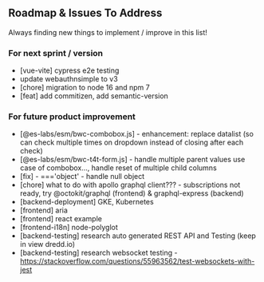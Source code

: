 ## Roadmap & Issues To Address

Always finding new things to implement / improve in this list!

### For next sprint / version
- [vue-vite] cypress e2e testing
- update webauthnsimple to v3
- [chore] migration to node 16 and npm 7
- [feat] add commitizen, add semantic-version

### For future product improvement
- [@es-labs/esm/bwc-combobox.js] - enhancement: replace datalist (so can check multiple times on dropdown instead of closing after each check)
- [@es-labs/esm/bwc-t4t-form.js] - handle multiple parent values use case of combobox..., handle reset of multiple child columns
- [fix] - ==='object' - handle null object
- [chore] what to do with apollo graphql client??? - subscriptions not ready, try @octokit/graphql (frontend) & graphql-express (backend)
- [backend-deployment] GKE, Kubernetes
- [frontend] aria
- [frontend] react example
- [frontend-i18n] node-polyglot
- [backend-testing] research auto generated REST API and Testing (keep in view dredd.io)
- [backend-testing] research websocket testing - https://stackoverflow.com/questions/55963562/test-websockets-with-jest
